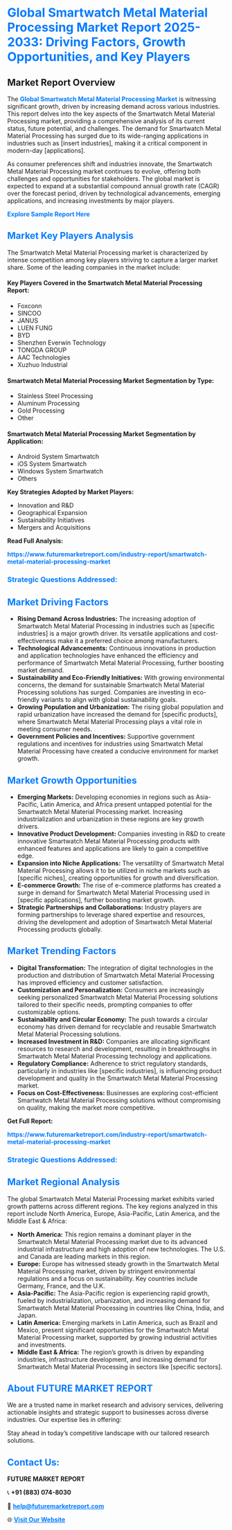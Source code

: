 <h1 style="color: #007BFF;">Global Smartwatch Metal Material Processing Market Report 2025-2033: Driving Factors, Growth Opportunities, and Key Players</h1>

<section id="overview">
<h2>Market Report Overview</h2>
<p>The <a href="https://www.futuremarketreport.com/industry-report/smartwatch-metal-material-processing-market" style="color: #007BFF; text-decoration: none;"><strong>Global Smartwatch Metal Material Processing Market</strong></a> is witnessing significant growth, driven by increasing demand across various industries. This report delves into the key aspects of the Smartwatch Metal Material Processing market, providing a comprehensive analysis of its current status, future potential, and challenges. The demand for Smartwatch Metal Material Processing has surged due to its wide-ranging applications in industries such as [insert industries], making it a critical component in modern-day [applications].</p>
<p>As consumer preferences shift and industries innovate, the Smartwatch Metal Material Processing market continues to evolve, offering both challenges and opportunities for stakeholders. The global market is expected to expand at a substantial compound annual growth rate (CAGR) over the forecast period, driven by technological advancements, emerging applications, and increasing investments by major players.</p>
</section>

<section id="overview">
<p><a href="https://www.futuremarketreport.com/request-sample/reportId=115330" style="color: #007BFF; text-decoration: none;"><strong>Explore Sample Report Here</strong></a></p>
</section>

<section id="key-players">
<h2 style="color: #007BFF;">Market Key Players Analysis</h2>
<p>The Smartwatch Metal Material Processing market is characterized by intense competition among key players striving to capture a larger market share. Some of the leading companies in the market include:</p>
<h4>Key Players Covered in the Smartwatch Metal Material Processing Report:</h4>
<ul><li>Foxconn</li><li>SINCOO</li><li>JANUS</li><li>LUEN FUNG</li><li>BYD</li><li>Shenzhen Everwin Technology</li><li>TONGDA GROUP</li><li>AAC Technologies</li><li>Xuzhuo Industrial</li></ul>
<h4>Smartwatch Metal Material Processing Market Segmentation by Type:</h4>
<ul><li>Stainless Steel Processing</li><li>Aluminum Processing</li><li>Gold Processing</li><li>Other</li></ul>

<h4>Smartwatch Metal Material Processing Market Segmentation by Application:</h4>
<ul><li>Android System Smartwatch</li><li>iOS System Smartwatch</li><li>Windows System Smartwatch</li><li>Others</li></ul>
<p><strong>Key Strategies Adopted by Market Players:</strong></p>
<ul>
<li>Innovation and R&D</li>
<li>Geographical Expansion</li>
<li>Sustainability Initiatives</li>
<li>Mergers and Acquisitions</li>
</ul>
</section>

<section>
<p><strong>Read Full Analysis: </strong></p><a href="https://www.futuremarketreport.com/industry-report/smartwatch-metal-material-processing-market" style="color: #007BFF; text-decoration: none;"><strong>https://www.futuremarketreport.com/industry-report/smartwatch-metal-material-processing-market</strong></a>
<h3 style="color: #007BFF;">Strategic Questions Addressed:</h3>
</section>

<section id="driving-factors">
<h2 style="color: #007BFF;">Market Driving Factors</h2>
<ul>
<li><strong>Rising Demand Across Industries:</strong> The increasing adoption of Smartwatch Metal Material Processing in industries such as [specific industries] is a major growth driver. Its versatile applications and cost-effectiveness make it a preferred choice among manufacturers.</li>
<li><strong>Technological Advancements:</strong> Continuous innovations in production and application technologies have enhanced the efficiency and performance of Smartwatch Metal Material Processing, further boosting market demand.</li>
<li><strong>Sustainability and Eco-Friendly Initiatives:</strong> With growing environmental concerns, the demand for sustainable Smartwatch Metal Material Processing solutions has surged. Companies are investing in eco-friendly variants to align with global sustainability goals.</li>
<li><strong>Growing Population and Urbanization:</strong> The rising global population and rapid urbanization have increased the demand for [specific products], where Smartwatch Metal Material Processing plays a vital role in meeting consumer needs.</li>
<li><strong>Government Policies and Incentives:</strong> Supportive government regulations and incentives for industries using Smartwatch Metal Material Processing have created a conducive environment for market growth.</li>
</ul>
</section>

<section id="growth-opportunities">
<h2 style="color: #007BFF;">Market Growth Opportunities</h2>
<ul>
<li><strong>Emerging Markets:</strong> Developing economies in regions such as Asia-Pacific, Latin America, and Africa present untapped potential for the Smartwatch Metal Material Processing market. Increasing industrialization and urbanization in these regions are key growth drivers.</li>
<li><strong>Innovative Product Development:</strong> Companies investing in R&D to create innovative Smartwatch Metal Material Processing products with enhanced features and applications are likely to gain a competitive edge.</li>
<li><strong>Expansion into Niche Applications:</strong> The versatility of Smartwatch Metal Material Processing allows it to be utilized in niche markets such as [specific niches], creating opportunities for growth and diversification.</li>
<li><strong>E-commerce Growth:</strong> The rise of e-commerce platforms has created a surge in demand for Smartwatch Metal Material Processing used in [specific applications], further boosting market growth.</li>
<li><strong>Strategic Partnerships and Collaborations:</strong> Industry players are forming partnerships to leverage shared expertise and resources, driving the development and adoption of Smartwatch Metal Material Processing products globally.</li>
</ul>
</section>

<section id="trending-factors">
<h2 style="color: #007BFF;">Market Trending Factors</h2>
<ul>
<li><strong>Digital Transformation:</strong> The integration of digital technologies in the production and distribution of Smartwatch Metal Material Processing has improved efficiency and customer satisfaction.</li>
<li><strong>Customization and Personalization:</strong> Consumers are increasingly seeking personalized Smartwatch Metal Material Processing solutions tailored to their specific needs, prompting companies to offer customizable options.</li>
<li><strong>Sustainability and Circular Economy:</strong> The push towards a circular economy has driven demand for recyclable and reusable Smartwatch Metal Material Processing solutions.</li>
<li><strong>Increased Investment in R&D:</strong> Companies are allocating significant resources to research and development, resulting in breakthroughs in Smartwatch Metal Material Processing technology and applications.</li>
<li><strong>Regulatory Compliance:</strong> Adherence to strict regulatory standards, particularly in industries like [specific industries], is influencing product development and quality in the Smartwatch Metal Material Processing market.</li>
<li><strong>Focus on Cost-Effectiveness:</strong> Businesses are exploring cost-efficient Smartwatch Metal Material Processing solutions without compromising on quality, making the market more competitive.</li>
</ul>
</section>

<section>
<p><strong>Get Full Report: </strong></p><a href="https://www.futuremarketreport.com/industry-report/smartwatch-metal-material-processing-market" style="color: #007BFF; text-decoration: none;"><strong>https://www.futuremarketreport.com/industry-report/smartwatch-metal-material-processing-market</strong></a>
<h3 style="color: #007BFF;">Strategic Questions Addressed:</h3>
</section>


<section id="regional-analysis">
<h2 style="color: #007BFF;">Market Regional Analysis</h2>
<p>The global Smartwatch Metal Material Processing market exhibits varied growth patterns across different regions. The key regions analyzed in this report include North America, Europe, Asia-Pacific, Latin America, and the Middle East & Africa:</p>
<ul>
<li><strong>North America:</strong> This region remains a dominant player in the Smartwatch Metal Material Processing market due to its advanced industrial infrastructure and high adoption of new technologies. The U.S. and Canada are leading markets in this region.</li>
<li><strong>Europe:</strong> Europe has witnessed steady growth in the Smartwatch Metal Material Processing market, driven by stringent environmental regulations and a focus on sustainability. Key countries include Germany, France, and the U.K.</li>
<li><strong>Asia-Pacific:</strong> The Asia-Pacific region is experiencing rapid growth, fueled by industrialization, urbanization, and increasing demand for Smartwatch Metal Material Processing in countries like China, India, and Japan.</li>
<li><strong>Latin America:</strong> Emerging markets in Latin America, such as Brazil and Mexico, present significant opportunities for the Smartwatch Metal Material Processing market, supported by growing industrial activities and investments.</li>
<li><strong>Middle East & Africa:</strong> The region’s growth is driven by expanding industries, infrastructure development, and increasing demand for Smartwatch Metal Material Processing in sectors like [specific sectors].</li>
</ul>
</section>

<footer>
<h2 style="color: #007BFF;">About FUTURE MARKET REPORT</h2>
<p>We are a trusted name in market research and advisory services, delivering actionable insights and strategic support to businesses across diverse industries. Our expertise lies in offering:</p>

<p>Stay ahead in today’s competitive landscape with our tailored research solutions.</p>

<h2 style="color: #007BFF;">Contact Us:</h2>
<p><strong>FUTURE MARKET REPORT</strong></p>
<p>📞 <strong>+91 (883) 074-8030</strong></p>
<p>📧 <strong><a href="mailto:help@futuremarketreport.com" style="color: #007BFF;">help@futuremarketreport.com</a></strong></p>
<p>🌐 <strong><a href="https://www.futuremarketreport.com/" style="color: #007BFF;">Visit Our Website</a></strong></p>
</footer>